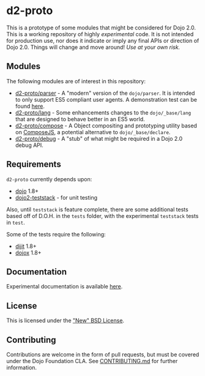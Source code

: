 # d2-proto

This is a prototype of some modules that might be considered for Dojo 2.0.  This is a working repository of highly
*experimental* code.  It is not intended for production use, nor does it indicate or imply any final APIs or direction
of Dojo 2.0.  Things will change and move around!  *Use at your own risk.*

## Modules

The following modules are of interest in this repository:

* [d2-proto/parser](d2-proto/blob/master/parser.js) - A "modern" version of the ``dojo/parser``.  It is intended to only
  support ES5 compliant user agents.  A demonstration test can be found [here](d2-proto/blob/master/test/parser.html).
* [d2-proto/lang](d2-proto/blob/master/lang.js) - Some enhancements changes to the ``dojo/_base/lang`` that are designed
  to behave better in an ES5 world.
* [d2-proto/compose](d2-proto/blob/master/compose.js) - A Object compositing and prototyping utility based on
  [ComposeJS][compose], a potential alternative to `dojo/_base/declare`.
* [d2-proto/debug](d2-proto/blob/master/debug.js) - A "stub" of what might be required in a Dojo 2.0 debug API.

## Requirements

``d2-proto`` currently depends upon:

* [dojo](/dojo/dojo) 1.8+
* [dojo2-teststack](/csnover/dojo2-teststack) - for unit testing

Also, until `teststack` is feature complete, there are some additional tests based off of D.O.H. in the `tests` folder,
with the experimental `teststack` tests in `test`.

Some of the tests require the following:

* [dijit](/dojo/dijit) 1.8+
* [dojox](/dojo/dojox) 1.8+

## Documentation

Experimental documentation is available [here](d2-proto/blob/master/docs/index.md).

## License

This is licensed under the ["New" BSD License](d2-proto/blob/master/LICENSE).

## Contributing

Contributions are welcome in the form of pull requests, but must be covered under the Dojo Foundation CLA.  See
[CONTRIBUTING.md](d2-proto/blob/master/CONTRIBUTING.md) for further information.

[compose]: /kriszyp/compose